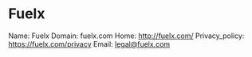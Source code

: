 
# Fuelx

Name: Fuelx
Domain: fuelx.com
Home: http://fuelx.com/
Privacy_policy: https://fuelx.com/privacy
Email: legal@fuelx.com
